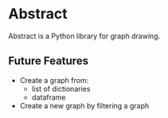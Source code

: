 # Abstract
Abstract is a Python library for graph drawing.

## Future Features

* Create a graph from:
  * list of dictionaries
  * dataframe
* Create a new graph by filtering a graph
